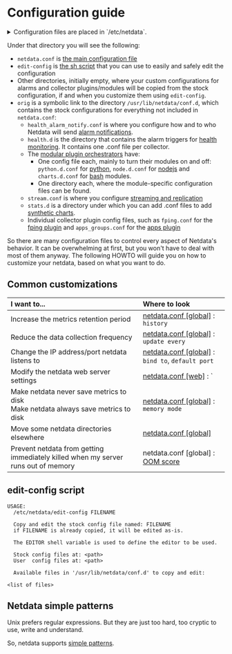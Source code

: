 # Configuration guide

<details><summary>Configuration files are placed in `/etc/netdata`.</summary>
Depending on your installation method, Netdata will have been installed either directly under `/`, or under `/opt/netdata`. The paths mentioned here and in the documentation in general assume that your installation is under `/`. If it is not, you will find the exact same paths under `/opt/netdata` as well. (i.e. `/etc/netdata` will be `/opt/netdata/etc/netdata`).</details>

Under that directory you will see the following:
 - `netdata.conf` is [the main configuration file](DAEMON.md#daemon-configuration) 
 - `edit-config` is [the sh script](#edit-config-script) that you can use to easily and safely edit the configuration
 - Other directories, initially empty, where your custom configurations for alarms and collector plugins/modules will be copied from the stock configuration, if and when you customize them using `edit-config`. 
 - `orig` is a symbolic link to the directory `/usr/lib/netdata/conf.d`, which contains the stock configurations for everything not included in `netdata.conf`:
    - `health_alarm_notify.conf` is where you configure how and to who Netdata will send [alarm notifications](../../health/notifications/#netdata-alarm-notifications). 
    - `health.d` is the directory that contains the alarm triggers for [health monitoring](../../health/#health-monitoring). It contains one .conf file per collector. 
    - The [modular plugin orchestrators](../../collectors/plugins.d/#external-plugins-overview) have:
        -  One config file each, mainly to turn their modules on and off: `python.d.conf` for [python](../../collectors/python.d.plugin/#pythondplugin), `node.d.conf` for [nodejs](../../collectors/node.d.plugin/#nodedplugin) and `charts.d.conf` for [bash](../../collectors/charts.d.plugin/#chartsdplugin) modules.
        - One directory each, where the module-specific configuration files can be found.
    - `stream.conf` is where you configure [streaming and replication](../../streaming/#streaming-and-replication)
    -  `stats.d` is a directory under which you can add .conf files to add [synthetic charts](../../collectors/statsd.plugin/#synthetic-statsd-charts).
    - Individual collector plugin config files, such as `fping.conf` for the [fping plugin](../../collectors/fping.plugin/) and `apps_groups.conf` for the [apps plugin](../../collectors/apps.plugin/) 

So there are many configuration files to control every aspect of Netdata's behavior. It can be overwhelming at first, but you won't have to deal with most of them anyway. The following HOWTO will guide you on how to customize your netdata, based on what you want to do. 

## Common customizations

I want to... | Where to look |
:-- | :-- |
Increase the metrics retention period | [netdata.conf [global]](DAEMON.md#global-section-options) : `history` |
Reduce the data collection frequency | [netdata.conf [global]](DAEMON.md#global-section-options) : `update every` |
Change the IP address/port netdata listens to | [netdata.conf [global]](DAEMON.md#web-section-options) : `bind to`, `default port` |
Modify the netdata web server settings | [netdata.conf [web]](DAEMON.md#web-section-options) : `
Make netdata never save metrics to disk<br>Make netdata always save metrics to disk | [netdata.conf [global]](DAEMON.md#global-section-options) : `memory mode` |
Move some netdata directories elsewhere | [netdata.conf [global]](DAEMON.md#global-section-options) |
Prevent netdata from getting immediately killed when my server runs out of memory | netdata.conf [global] : [OOM score](../#oom-score)


## edit-config script
```
USAGE:
  /etc/netdata/edit-config FILENAME

  Copy and edit the stock config file named: FILENAME
  if FILENAME is already copied, it will be edited as-is.

  The EDITOR shell variable is used to define the editor to be used.

  Stock config files at: <path>
  User  config files at: <path>

  Available files in '/usr/lib/netdata/conf.d' to copy and edit:

<list of files>
```

## Netdata simple patterns

Unix prefers regular expressions. But they are just too hard, too cryptic to use, write and understand.

So, netdata supports [simple patterns](../../libnetdata/simple_pattern/). 
